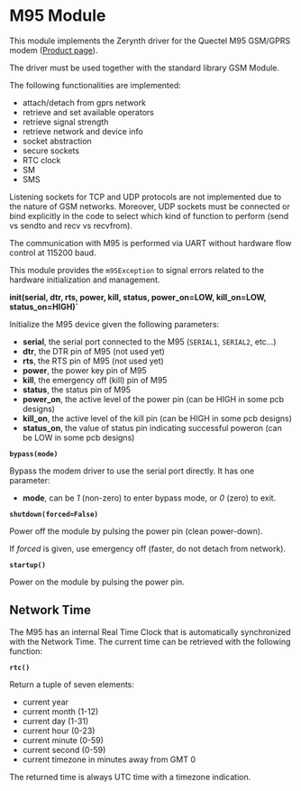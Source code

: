 # M95 Module

This module implements the Zerynth driver for the Quectel M95 GSM/GPRS modem ([Product page](https://www.quectel.com/product/m95.htm)).

The driver must be used together with the standard library GSM Module.

The following functionalities are implemented:


* attach/detach from gprs network
* retrieve and set available operators
* retrieve signal strength
* retrieve network and device info
* socket abstraction
* secure sockets
* RTC clock
* SM
* SMS

Listening sockets for TCP and UDP protocols are not implemented due to the nature of GSM networks. Moreover, UDP sockets must be connected or bind explicitly in the code to select which kind of function to perform (send vs sendto and recv vs recvfrom).

The communication with M95 is performed via UART without hardware flow control at 115200 baud.

This module provides the `m95Exception` to signal errors related to the hardware initialization and management.


**init(serial, dtr, rts, power, kill, status, power_on=LOW, kill_on=LOW, status_on=HIGH)`**

Initialize the M95 device given the following parameters:


* **serial**, the serial port connected to the M95 (`SERIAL1`, `SERIAL2`, etc…)
* **dtr**, the DTR pin of M95 (not used yet)
* **rts**, the RTS pin of M95 (not used yet)
* **power**, the power key pin of M95
* **kill**, the emergency off (kill) pin of M95
* **status**, the status pin of M95
* **power_on**, the active level of the power pin (can be HIGH in some pcb designs)
* **kill_on**, the active level of the kill pin (can be HIGH in some pcb designs)
* **status_on**, the value of status pin indicating successful poweron (can be LOW in some pcb designs)


**`bypass(mode)`**

Bypass the modem driver to use the serial port directly. It has one parameter:

* **mode**, can be *1* (non-zero) to enter bypass mode, or *0* (zero) to exit.


**`shutdown(forced=False)`**

Power off the module by pulsing the power pin (clean power-down).

If *forced* is given, use emergency off (faster, do not detach from network).


**`startup()`**

Power on the module by pulsing the power pin.

## Network Time

The M95 has an internal Real Time Clock that is automatically synchronized with the Network Time. The current time can be retrieved with the following function:


**`rtc()`**

Return a tuple of seven elements:


* current year
* current month (1-12)
* current day (1-31)
* current hour (0-23)
* current minute (0-59)
* current second (0-59)
* current timezone in minutes away from GMT 0

The returned time is always UTC time with a timezone indication.
